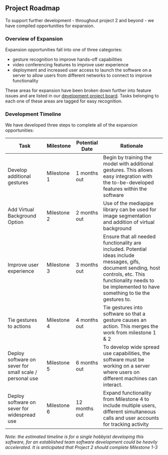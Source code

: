## Project Roadmap 

To support further development - throughout project 2 and beyond - we have compiled opportunities for expansion. 

### Overview of Expansion 

Expansion opportunities fall into one of three categories: 
- gesture recognition to improve hands-off capabilities 
- video conferencing features to improve user experience 
- deployment and increased user access to launch the software on a server to allow users from different networks to connect to improve functionality

These areas for expansion have been broken down further into feature issues and are listed in our [development project board](https://github.com/users/SiddarthR56/projects/1). Tasks belonging to each one of these areas are tagged for easy recognition. 

### Development Timeline 

We have developed three steps to complete all of the expansion opportunities: 

| Task | Milestone | Potential Date | Rationale | 
|------|-----------|----------------|-----------|
| Develop additional gestures | Milestone 1 | 1 months out | Begin by training the model with additional gestures. This allows easy integration with the to-be-developed features within the software | 
| Add Virtual Background Option | Milestone 2 | 2 months out | Use of the mediapipe library can be used for image segmentation and addition of virtual background | 
| Improve user experience | Milestone 3 | 3 months out | Ensure that all needed functionality are included. Potential ideas include messages, gifs, document sending, host controls, etc. This functionality needs to be implemented to have something to tie the gestures to. | 
| Tie gestures to actions | Milestone 4 | 4 months out | Tie gestures into software so that a gesture causes an action. This merges the work from milestone 1 & 2 | 
| Deploy software on sever for small scale / personal use | Milestone 5 | 6 months out |  To develop wide spread use capabilities, the software must be working on a server where users on different machines can interact. | 
| Deploy software on sever for widespread use | Milestone 6 | 12 months out | Expand functionality from Milestone 4 to include multiple users, different simultaneous calls and user accounts for tracking activity | 

*Note: the estimated timeline is for a single hobbyist developing this software, for an established team software development could be heavily accelerated. It is anticipated that Project 2 should complete Milestone 1-3*
